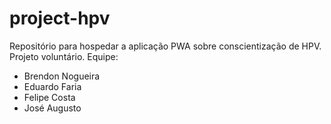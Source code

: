 # project-hpv
Repositório para hospedar a aplicação PWA sobre conscientização de HPV.
Projeto voluntário. 
Equipe: 

- Brendon Nogueira
- Eduardo Faria
- Felipe Costa
- José Augusto
